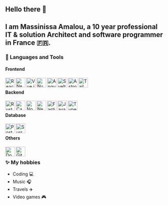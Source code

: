 ## Hello there 👋
I am Massinissa Amalou, a 10 year professional IT & solution Architect and software programmer in France 🇫🇷.
---
### 🤖 Languages and Tools

#### Frontend
<img align="left" width="30px" src="https://cdn.jsdelivr.net/gh/devicons/devicon/icons/react/react-original.svg" alt="React" />
<img align="left" width="30px" src="https://cdn.jsdelivr.net/gh/devicons/devicon/icons/nextjs/nextjs-original.svg" alt="Next.js" />
<img align="left" width="30px" src="https://cdn.jsdelivr.net/gh/devicons/devicon/icons/vuejs/vuejs-original.svg" alt="Vue.js" />
<img align="left" width="30px" src="https://cdn.jsdelivr.net/gh/devicons/devicon/icons/nuxtjs/nuxtjs-original.svg" alt="Nuxt.js" />
<img align="left" width="30px" src="https://cdn.jsdelivr.net/gh/devicons/devicon/icons/angular/angular-original.svg" alt="Angular" />
<img align="left" width="30px" src="https://cdn.jsdelivr.net/gh/devicons/devicon/icons/svelte/svelte-original.svg" alt="Svelte" />
<img align="left" width="30px" src="https://cdn.jsdelivr.net/gh/devicons/devicon/icons/astro/astro-original.svg" alt="Astro" />
<img align="left" width="30px" src="https://cdn.jsdelivr.net/gh/devicons/devicon@latest/icons/tailwindcss/tailwindcss-original.svg" alt="Tailwind CSS" />
<br />

#### Backend
<img align="left" width="30px" src="https://cdn.jsdelivr.net/gh/devicons/devicon@latest/icons/rust/rust-original.svg" alt="Rust" />
<img align="left" width="30px" src="https://cdn.jsdelivr.net/gh/devicons/devicon/icons/cplusplus/cplusplus-original.svg" alt="C++" />
<img align="left" width="30px" src="https://cdn.jsdelivr.net/gh/devicons/devicon/icons/nodejs/nodejs-plain-wordmark.svg" alt="Node.js" />
<img align="left" width="30px" src="https://cdn.jsdelivr.net/gh/devicons/devicon@latest/icons/nestjs/nestjs-original.svg" alt="NestJS" />
<img align="left" width="30px" src="https://cdn.jsdelivr.net/gh/devicons/devicon/icons/fastify/fastify-original.svg" alt="Fastify" />
<img align="left" width="30px" src="https://cdn.jsdelivr.net/gh/devicons/devicon/icons/javascript/javascript-plain.svg" alt="JavaScript" />
<img align="left" width="30px" src="https://cdn.jsdelivr.net/gh/devicons/devicon/icons/typescript/typescript-plain.svg" alt="TypeScript" />
<br />

#### Database
<img align="left" width="30px" src="https://cdn.jsdelivr.net/gh/devicons/devicon/icons/postgresql/postgresql-plain.svg" alt="PostgreSQL" />
<img align="left" width="30px" src="https://avatars.githubusercontent.com/u/10982346?s=280&v=4" alt="SurrealDB" />
<br />

#### Others
<img align="left" width="30px" src="https://cdn.jsdelivr.net/gh/devicons/devicon@latest/icons/docker/docker-plain.svg" alt="Docker" />
<img align="left" width="30px" src="https://cdn.jsdelivr.net/gh/devicons/devicon@latest/icons/githubactions/githubactions-original.svg" alt="GitHub Actions" />
<br />

### ✨ My hobbies
- Coding 💻
- Music 🎧
- Travels ✈️
- Video games 🎮
          
          
